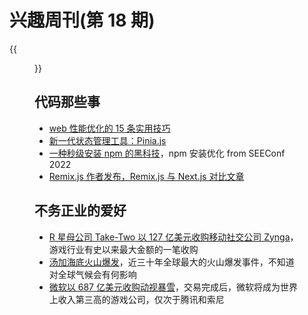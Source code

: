 # 兴趣周刊(第 18 期)


<!--more-->
{{<figure src="https://rs1.huanqiucdn.cn/dp/api/files/imageDir/1a4354ef7a87aaa1393ac26c606e243d.png?w=1260" title="汤加海底火山爆发">}}

## 代码那些事
* [web 性能优化的 15 条实用技巧](https://mp.weixin.qq.com/s?__biz=MzU2Mzk1NzkwOA==&mid=2247491983&idx=1&sn=2da555eace51bb220ddc97e4828b7699&scene=21#wechat_redirect)
* [新一代状态管理工具：Pinia.js](https://pinia.vuejs.org/)
* [一种秒级安装 npm 的黑科技](https://zhuanlan.zhihu.com/p/455809528)，npm 安装优化 from SEEConf 2022
* [Remix.js 作者发布，Remix.js 与 Next.js 对比文章](https://remix.run/blog/remix-vs-next#loading-dynamic-pages)

## 不务正业的爱好
* [R 星母公司 Take-Two 以 127 亿美元收购移动社交公司 Zynga](https://wap.gamersky.com/news/Content-1451721.html)，游戏行业有史以来最大金额的一笔收购
* [汤加海底火山爆发](https://world.huanqiu.com/article/46QVmTut5Kj)，近三十年全球最大的火山爆发事件，不知道对全球气候会有何影响
* [微软以 687 亿美元收购动视暴雪](https://c.m.163.com/news/a/GU1AFU9A0001899O.html?spss=newsapp)，交易完成后，微软将成为世界上收入第三高的游戏公司，仅次于腾讯和索尼
